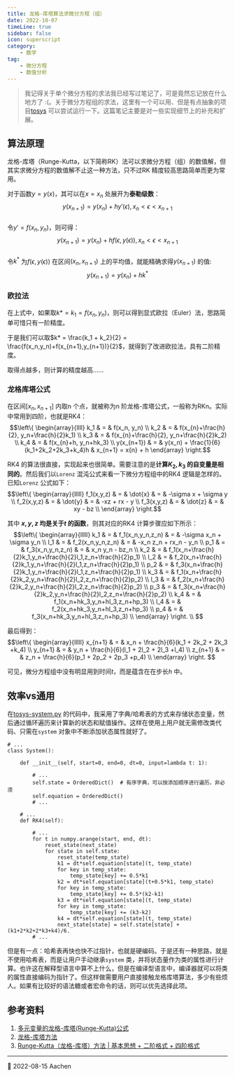 ```yaml
---
title: 龙格-库塔算法求微分方程（组） 
date: 2022-10-07    
timeLine: true
sidebar: false  
icon: superscript
category:  
    - 数学    
tag:   
    - 微分方程   
    - 数值分析  
---  
```


> 我记得关于单个微分方程的求法我已经写过笔记了，可是竟然忘记放在什么地方了 :(。关于微分方程组的求法，这里有一个可以用、但是有点抽象的项目[tosys](https://github.com/12Tall/tosys) 可以尝试运行一下。这篇笔记主要是对一些实现细节上的补充和扩展。    

## 算法原理   
龙格-库塔（Runge-Kutta，以下简称RK）法可以求微分方程（组）的数值解，但其实求微分方程的数值解不止这一种方法，只不过RK 精度较高思路简单而更为常用。  

对于函数$y=y(x)$，其可以在$x=x_n$ 处展开为**泰勒级数**：  
$$y(x_{n+1}) = y(x_n) + hy'(\epsilon), x_n<\epsilon<x_{n+1}$$  
令$y'=f(x_n, y_n)$，则可得：  
$$y(x_{n+1}) = y(x_n) + hf(\epsilon, y(\epsilon)), x_n<\epsilon<x_{n+1}$$  
令$k^*$ 为$f(\epsilon, y(\epsilon))$ 在区间$(x_n,x_{n+1})$ 上的平均值，就能精确求得$y(x_{n+1})$ 的值:   
$$y(x_{n+1}) = y(x_n) + hk^*$$

### 欧拉法  
在上式中，如果取$k* = k_1 = f(x_n,y_n)$，则可以得到显式欧拉（Euler）法，思路简单可惜只有一阶精度。  

于是我们可以取$k* = \frac{k_1 + k_2}{2} = \frac{f(x_n,y_n)+f(x_{n+1},y_{n+1})}{2}$，就得到了改进欧拉法，具有二阶精度。  

取得点越多，则计算的精度越高……  

### 龙格库塔公式    
在区间$[x_n,x_{n+1}]$ 内取n 个点，就被称为n 阶龙格-库塔公式，一般称为RKn。实际中常用到四阶，也就是RK4：  
$$\left\{ \begin{array}{llll}
    k_1 & = & f(x_n, y_n)  \\
    k_2 & = & f(x_{n}+\frac{h}{2}, y_n+\frac{h}{2}k_1)  \\
    k_3 & = & f(x_{n}+\frac{h}{2}, y_n+\frac{h}{2}k_2)  \\
    k_4 & = & f(x_{n}+h, y_n+hk_3)  \\  
    y(x_{n+1}) & = & y(x_n) + \frac{1}{6}(k_1+2k_2+2k_3+k_4)h & x_{n+1} = x{n} + h
\end{array} \right.$$   

RK4 的算法很直接，实现起来也很简单。需要注意的是**计算$K_2,k_3$ 的自变量是相同的**。然后我们以`Lorenz` 混沌公式来看一下微分方程组中的RK4 逻辑是怎样的。已知`Lorenz` 公式如下：  
$$\left\{ \begin{array}{lllll}
    f_1(x,y,z) & = & \dot{x} & = & -\sigma x + \sigma y  \\
    f_2(x,y,z) & = & \dot{y} & = & -xz + rx - y  \\
    f_3(x,y,z) & = & \dot{z} & = & xy - bz  \\
\end{array} \right.$$  

其中 **$x,y,z$ 均是关于$t$ 的函数**，则其对应的RK4 计算步骤应如下所示：  
$$\left\{ \begin{array}{lllll}
    k_1 & = & f_1(x_n,y_n,z_n) & = & -\sigma x_n + \sigma y_n   \\
    l_1 & = & f_2(x_n,y_n,z_n) & = & -x_n z_n + rx_n - y_n   \\
    p_1 & = & f_3(x_n,y_n,z_n) & = & x_n y_n - bz_n    \\
    k_2 & = & f_1(x_n+\frac{h}{2}k_1,y_n+\frac{h}{2}l_1,z_n+\frac{h}{2}p_1) \\
    l_2 & = & f_2(x_n+\frac{h}{2}k_1,y_n+\frac{h}{2}l_1,z_n+\frac{h}{2}p_1) \\
    p_2 & = & f_3(x_n+\frac{h}{2}k_1,y_n+\frac{h}{2}l_1,z_n+\frac{h}{2}p_1) \\
    k_3 & = & f_1(x_n+\frac{h}{2}k_2,y_n+\frac{h}{2}l_2,z_n+\frac{h}{2}p_2) \\
    l_3 & = & f_2(x_n+\frac{h}{2}k_2,y_n+\frac{h}{2}l_2,z_n+\frac{h}{2}p_2) \\
    p_3 & = & f_3(x_n+\frac{h}{2}k_2,y_n+\frac{h}{2}l_2,z_n+\frac{h}{2}p_2) \\
    k_4 & = & f_1(x_n+hk_3,y_n+hl_3,z_n+hp_3) \\
    l_4 & = & f_2(x_n+hk_3,y_n+hl_3,z_n+hp_3) \\
    p_4 & = & f_3(x_n+hk_3,y_n+hl_3,z_n+hp_3) \\
\end{array} \right. \\ $$  

最后得到：  
$$\left\{ \begin{array}{lllll}
    x_{n+1} & = & x_n + \frac{h}{6}(k_1 + 2k_2 + 2k_3 +k_4)  \\
    y_{n+1} & = & y_n + \frac{h}{6}(l_1 + 2l_2 + 2l_3 +l_4)  \\
    z_{n+1} & = & z_n + \frac{h}{6}(p_1 + 2p_2 + 2p_3 +p_4)  \\
\end{array} \right. $$  

可见，微分方程组中没有明显用到时间$t$，而是蕴含在在步长$h$ 中。

## 效率vs通用   
在[tosys-system.py](https://github.com/12Tall/tosys/blob/master/tosys/system.py) 的代码中，我采用了字典/哈希表的方式来存储状态变量，然后通过循环遍历来计算新的状态和赋值操作。这样在使用上用户就无需修改类代码、只需在`system` 对象中不断添加状态属性就好了。 
```python{7-8}
# ...  
class System():

    def __init__(self, start=0, end=0, dt=0, input=lambda t: 1):

        # ...  
        self.state = OrderedDict()  # 有序字典，可以按添加顺序进行遍历，非必须
        self.equation = OrderedDict()
        # ...
    
    # ...
    def RK4(self):
       
        # ... 
        for t in numpy.arange(start, end, dt):
            reset_state(next_state)
            for state in self.state:
                reset_state(temp_state)
                k1 = dt*self.equation[state](t, temp_state)
                for key in temp_state:
                    temp_state[key] += 0.5*k1
                k2 = dt*self.equation[state](t+0.5*k1, temp_state)
                for key in temp_state:
                    temp_state[key] += 0.5*(k2-k1)
                k3 = dt*self.equation[state](t, temp_state)
                for key in temp_state:
                    temp_state[key] += (k3-k2)
                k4 = dt*self.equation[state](t, temp_state)
                next_state[state] = self.state[state] + (k1+2*k2+2*k3+k4)/6.
        # ...
``` 
但是有一点：哈希表再快也快不过指针，也就是硬编码。于是还有一种思路，就是不使用哈希表，而是让用户手动继承`system` 类，并将状态量作为类的属性进行计算。也许这在解释型语言中算不上什么，但是在编译型语言中，编译器就可以将类的属性直接编码为指针了。但这样做需要用户直接接触龙格库塔算法，多少有些烦人。如果有比较好的语法糖或者宏命令的话，则可以优先选择此项。  

## 参考资料  
1. [多元变量的龙格-库塔(Runge-Kutta)公式](http://muchong.com/html/201302/5507081.html)  
2. [龙格-库塔方法](https://www.cnblogs.com/philolif/p/runge-kutta.html)  
3. [Runge-Kutta（龙格-库塔）方法 | 基本思想 + 二阶格式 + 四阶格式](https://blog.csdn.net/SanyHo/article/details/107017076)

---  
📅 2022-08-15 Aachen